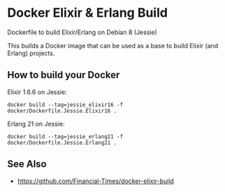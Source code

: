 
# Docker Elixir & Erlang Build

Dockerfile to build Elixir/Erlang on Debian 8 (Jessie)

This builds a Docker image that can be used as a base to build Elixir (and Erlang) projects.

## How to build your Docker

Elixir 1.6.6 on Jessie:

    docker build --tag=jessie_elixir16 -f docker/Dockerfile.Jessie.Elixir16 .

Erlang 21 on Jessie:

    docker build --tag=jessie_erlang21 -f docker/Dockerfile.Jessie.Erlang21 .

## See Also

- https://github.com/Financial-Times/docker-elixir-build

